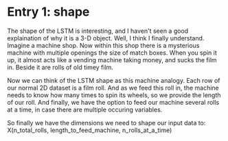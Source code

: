 # Entry 1: shape
The shape of the LSTM is interesting, and I haven't seen a good explaination
 of why it is a 3-D object. Well, I think I finally understand. Imagine a 
machine shop. Now within this shop there is a mysterious machine with multiple
openings the size of match boxes. When you spin it up, it almost acts like a 
vending machine taking money, and sucks the film in. Beside it are rolls of 
old timey film.


Now we can think of the LSTM shape as this machine analogy. Each row of our 
normal 2D dataset is a film roll. And as we feed this roll in, the machine
needs to know how many times to spin its wheels, so we provide the length
of our roll. And finally, we have the option to feed our machine several rolls
at a time, in case there are multiple occuring variables. 


So finally we have the dimensions we need to shape our input data to:
X(n_total_rolls, length_to_feed_machine, n_rolls_at_a_time) 
